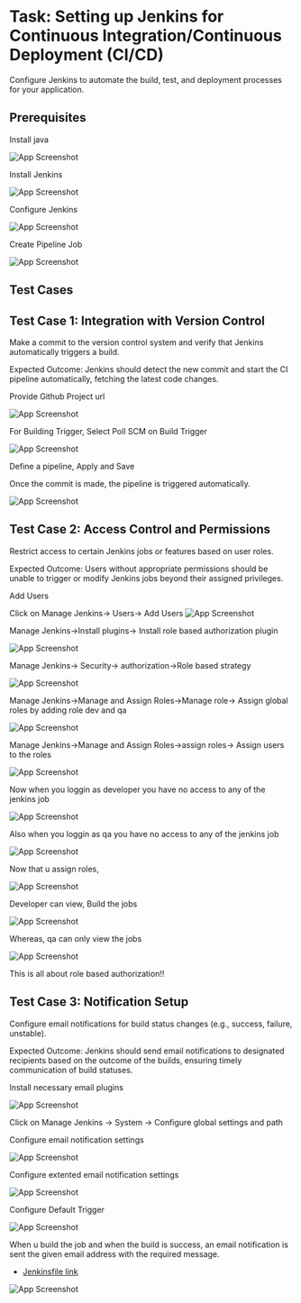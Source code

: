 
# Task: Setting up Jenkins for Continuous Integration/Continuous Deployment (CI/CD)

Configure Jenkins to automate the build, test, and deployment processes for your application.



## Prerequisites
Install java

![App Screenshot](https://github.com/shreegs123/Jenkins-Trigger/blob/main/s1.png?raw=true)

Install Jenkins

![App Screenshot](https://github.com/shreegs123/Jenkins-Trigger/blob/main/s2.png?raw=true)

Configure Jenkins

![App Screenshot](https://github.com/shreegs123/Jenkins-Trigger/blob/main/s3.png?raw=true)

Create Pipeline Job

![App Screenshot](https://github.com/shreegs123/Jenkins-Trigger/blob/main/ss4.png?raw=true)


## Test Cases

## Test Case 1: Integration with Version Control
Make a commit to the version control system and verify that Jenkins automatically triggers a build.

Expected Outcome: Jenkins should detect the new commit and start the CI pipeline
automatically, fetching the latest code changes.

Provide Github Project url

![App Screenshot](https://github.com/shreegs123/Jenkins-Trigger/blob/main/s4.png?raw=true)

For Building Trigger, Select Poll SCM on Build Trigger

![App Screenshot](https://github.com/shreegs123/Jenkins-Trigger/blob/main/s5.png?raw=true)

Define a pipeline, Apply and Save

Once the commit is made, the pipeline is triggered automatically.

![App Screenshot](https://github.com/shreegs123/Jenkins-Trigger/blob/main/s6.png?raw=true)


## Test Case 2: Access Control and Permissions

Restrict access to certain Jenkins jobs or features based on user roles.

Expected Outcome: Users without appropriate permissions should be unable to trigger or
modify Jenkins jobs beyond their assigned privileges.

Add Users

Click on Manage Jenkins-> Users-> Add Users
![App Screenshot](https://github.com/shreegs123/Jenkins-Trigger/blob/main/u.png?raw=true)

Manage Jenkins->Install plugins-> Install role based authorization plugin

![App Screenshot](https://github.com/shreegs123/Jenkins-Trigger/blob/main/p1.png?raw=true)

Manage Jenkins-> Security-> authorization->Role based strategy

![App Screenshot](https://github.com/shreegs123/Jenkins-Trigger/blob/main/role.png?raw=true)


Manage Jenkins->Manage and Assign Roles->Manage role-> Assign global roles by adding role dev and qa

![App Screenshot](https://github.com/shreegs123/Jenkins-Trigger/blob/main/r1.png?raw=true)


Manage Jenkins->Manage and Assign Roles->assign roles->
Assign users to the roles

![App Screenshot](https://github.com/shreegs123/Jenkins-Trigger/blob/main/a2.png?raw=true)

Now when you loggin as developer you have no access to any of the jenkins job

![App Screenshot](https://github.com/shreegs123/Jenkins-Trigger/blob/main/d1.png?raw=true)

Also when you loggin as qa you have no access to any of the jenkins job

![App Screenshot](https://github.com/shreegs123/Jenkins-Trigger/blob/main/q1.png?raw=true)

Now that u assign roles,

![App Screenshot](https://github.com/shreegs123/Jenkins-Trigger/blob/main/a1.png?raw=true)


Developer can view, Build the jobs

![App Screenshot](https://github.com/shreegs123/Jenkins-Trigger/blob/main/d3.png?raw=true)

Whereas, qa can only view the jobs

![App Screenshot](https://github.com/shreegs123/Jenkins-Trigger/blob/main/q2.png?raw=true)

This is all about role based authorization!!


## Test Case 3: Notification Setup
Configure email notifications for build status changes (e.g., success, failure, unstable).

Expected Outcome: Jenkins should send email notifications to designated recipients based on
the outcome of the builds, ensuring timely communication of build statuses.

Install necessary email plugins

![App Screenshot](https://github.com/shreegs123/Jenkins-Trigger/blob/main/e.png?raw=true)

Click on Manage Jenkins -> System -> Configure global settings and path

Configure email notification settings

![App Screenshot](https://github.com/shreegs123/Jenkins-Trigger/blob/main/ss11.png?raw=true)

Configure extented email notification settings

![App Screenshot](https://github.com/shreegs123/Jenkins-Trigger/blob/main/s12.png?raw=true)

Configure Default Trigger 

![App Screenshot](https://github.com/shreegs123/Jenkins-Trigger/blob/main/s13.png?raw=true)

When u build the job and when the build is success, an email notification is sent the given email address with the required message.

- [Jenkinsfile link](https://github.com/shreegs123/Jenkins-Trigger.git)


![App Screenshot](https://github.com/shreegs123/Jenkins-Trigger/blob/main/s14.png?raw=true)





